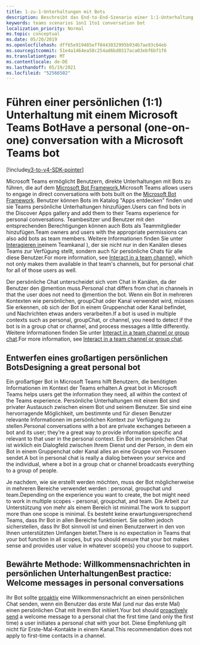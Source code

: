 ```yaml
---
title: 1-zu-1-Unterhaltungen mit Bots
description: Beschreibt das End-to-End-Szenario einer 1:1-Unterhaltung mit einem Bot in Microsoft Teams
keywords: teams scenarios 1on1 1to1 conversation bot
localization_priority: Normal
ms.topic: conceptual
ms.date: 05/20/2019
ms.openlocfilehash: dff65e919485eff0443032995b934b7ae93c64eb
ms.sourcegitcommit: 51e4a1464ea58c254ad6bd0317aca03ebf6bf1f6
ms.translationtype: MT
ms.contentlocale: de-DE
ms.lasthandoff: 05/19/2021
ms.locfileid: "52566502"
---
```

# <a name="have-a-personal-one-on-one-conversation-with-a-microsoft-teams-bot"></a><span data-ttu-id="ed873-104">Führen einer persönlichen (1:1) Unterhaltung mit einem Microsoft Teams Bot</span><span class="sxs-lookup"><span data-stu-id="ed873-104">Have a personal (one-on-one) conversation with a Microsoft Teams bot</span></span>

[!include[v3-to-v4-SDK-pointer](~/includes/v3-to-v4-pointer-bots.md)]

<span data-ttu-id="ed873-105">Microsoft Teams ermöglicht Benutzern, direkte Unterhaltungen mit Bots zu führen, die auf dem [Microsoft Bot Framework.](/azure/bot-service/?view=azure-bot-service-3.0&preserve-view=true)</span><span class="sxs-lookup"><span data-stu-id="ed873-105">Microsoft Teams allows users to engage in direct conversations with bots built on the [Microsoft Bot Framework](/azure/bot-service/?view=azure-bot-service-3.0&preserve-view=true).</span></span> <span data-ttu-id="ed873-106">Benutzer können Bots im Katalog "Apps entdecken" finden und sie Teams persönliche Unterhaltungen hinzufügen.</span><span class="sxs-lookup"><span data-stu-id="ed873-106">Users can find bots in the Discover Apps gallery and add them to their Teams experience for personal conversations.</span></span> <span data-ttu-id="ed873-107">Teambesitzer und Benutzer mit den entsprechenden Berechtigungen können auch Bots als Teammitglieder hinzufügen.</span><span class="sxs-lookup"><span data-stu-id="ed873-107">Team owners and users with the appropriate permissions can also add bots as team members.</span></span> <span data-ttu-id="ed873-108">Weitere Informationen finden Sie unter [Interagieren in](~/resources/bot-v3/bot-conversations/bots-conv-channel.md)einem Teamkanal ), der sie nicht nur in den Kanälen dieses Teams zur Verfügung stellt, sondern auch für persönliche Chats für alle diese Benutzer.</span><span class="sxs-lookup"><span data-stu-id="ed873-108">For more information, see [Interact in a team channel](~/resources/bot-v3/bot-conversations/bots-conv-channel.md)), which not only makes them available in that team's channels, but for personal chat for all of those users as well.</span></span>

<span data-ttu-id="ed873-109">Der persönliche Chat unterscheidet sich vom Chat in Kanälen, da der Benutzer den @mention muss.</span><span class="sxs-lookup"><span data-stu-id="ed873-109">Personal chat differs from chat in channels in that the user does not need to @mention the bot.</span></span> <span data-ttu-id="ed873-110">Wenn ein Bot in mehreren Kontexten wie persönlichen, groupChat oder Kanal verwendet wird, müssen Sie erkennen, ob sich der Bot in einem Gruppenchat oder Kanal befindet, und Nachrichten etwas anders verarbeiten.</span><span class="sxs-lookup"><span data-stu-id="ed873-110">If a bot is used in multiple contexts such as personal, groupChat, or channel, you need to detect if the bot is in a group chat or channel, and process messages a little differently.</span></span> <span data-ttu-id="ed873-111">Weitere Informationen finden Sie unter [Interact in a team channel or group chat](~/resources/bot-v3/bot-conversations/bots-conv-proactive.md).</span><span class="sxs-lookup"><span data-stu-id="ed873-111">For more information, see [Interact in a team channel or group chat](~/resources/bot-v3/bot-conversations/bots-conv-proactive.md).</span></span>

## <a name="designing-a-great-personal-bot"></a><span data-ttu-id="ed873-112">Entwerfen eines großartigen persönlichen Bots</span><span class="sxs-lookup"><span data-stu-id="ed873-112">Designing a great personal bot</span></span>

<span data-ttu-id="ed873-113">Ein großartiger Bot in Microsoft Teams hilft Benutzern, die benötigten Informationen im Kontext der Teams erhalten.</span><span class="sxs-lookup"><span data-stu-id="ed873-113">A great bot in Microsoft Teams helps users get the information they need, all within the context of the Teams experience.</span></span> <span data-ttu-id="ed873-114">Persönliche Unterhaltungen mit einem Bot sind privater Austausch zwischen einem Bot und seinem Benutzer. Sie sind eine hervorragende Möglichkeit, um bestimmte und für diesen Benutzer relevante Informationen im persönlichen Kontext zur Verfügung zu stellen.</span><span class="sxs-lookup"><span data-stu-id="ed873-114">Personal conversations with a bot are private exchanges between a bot and its user; they're a great way to provide information specific and relevant to that user in the personal context.</span></span> <span data-ttu-id="ed873-115">Ein Bot im persönlichen Chat ist wirklich ein Dialogfeld zwischen Ihrem Dienst und der Person, in dem ein Bot in einem Gruppenchat oder Kanal alles an eine Gruppe von Personen sendet.</span><span class="sxs-lookup"><span data-stu-id="ed873-115">A bot in personal chat is really a dialog between your service and the individual, where a bot in a group chat or channel broadcasts everything to a group of people.</span></span>

<span data-ttu-id="ed873-116">Je nachdem, wie sie erstellt werden möchten, muss der Bot möglicherweise in mehreren Bereiche verwendet werden : personal, groupchat und team.</span><span class="sxs-lookup"><span data-stu-id="ed873-116">Depending on the experience you want to create, the bot might need to work in multiple scopes - personal, groupchat, and team.</span></span> <span data-ttu-id="ed873-117">Die Arbeit zur Unterstützung von mehr als einem Bereich ist minimal.</span><span class="sxs-lookup"><span data-stu-id="ed873-117">The work to support more than one scope is minimal.</span></span> <span data-ttu-id="ed873-118">Es besteht keine erwartungsversprechend Teams, dass Ihr Bot in allen Bereiche funktioniert. Sie sollten jedoch sicherstellen, dass Ihr Bot sinnvoll ist und einen Benutzerwert in den von Ihnen unterstützten Umfangen bietet.</span><span class="sxs-lookup"><span data-stu-id="ed873-118">There is no expectation in Teams that your bot function in all scopes, but you should ensure that your bot makes sense and provides user value in whatever scope(s) you choose to support.</span></span>

## <a name="best-practice-welcome-messages-in-personal-conversations"></a><span data-ttu-id="ed873-119">Bewährte Methode: Willkommensnachrichten in persönlichen Unterhaltungen</span><span class="sxs-lookup"><span data-stu-id="ed873-119">Best practice: Welcome messages in personal conversations</span></span>

<span data-ttu-id="ed873-120">Ihr Bot sollte [proaktiv](~/resources/bot-v3/bot-conversations/bots-conv-proactive.md) eine Willkommensnachricht an einen persönlichen Chat senden, wenn ein Benutzer das erste Mal (und nur das erste Mal) einen persönlichen Chat mit Ihrem Bot initiiert.</span><span class="sxs-lookup"><span data-stu-id="ed873-120">Your bot should [proactively send](~/resources/bot-v3/bot-conversations/bots-conv-proactive.md) a welcome message to a personal chat the first time (and only the first time) a user initiates a personal chat with your bot.</span></span> <span data-ttu-id="ed873-121">Diese Empfehlung gilt nicht für Erste-Mal-Kontakte in einem Kanal.</span><span class="sxs-lookup"><span data-stu-id="ed873-121">This recommendation does not apply to first-time contacts in a channel.</span></span>
